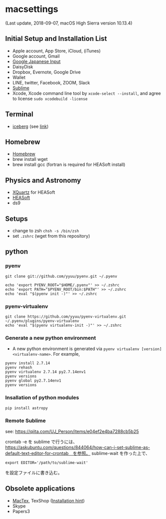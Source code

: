 # macsettings

(Last update, 2018-09-07, macOS High Sierra version 10.13.4)

## Initial Setup and Installation List
- Apple account, App Store, iCloud, (iTunes)
- Google account, Gmail
- [Google Japanese Input](https://www.google.co.jp/ime/)
- DaisyDisk 
- Dropbox, Evernote, Google Drive
- Wallet 
- LINE, twitter, Facebook, ZOOM, Slack
- [Sublime](https://www.sublimetext.com)
- Xcode, Xcode command line tool by `xcode-select --install`, and agree to license `sudo xcodebuild -license`

## Terminal 
- [iceberg](http://cocopon.github.io/iceberg.vim/) (see [link](https://qiita.com/samuraibrass/items/1bf4ff34e8682f762682))

## Homebrew 
- [Homebrew](https://brew.sh)
- brew install wget
- brew install gcc (fortran is required for HEASoft install)

## Physics and Astronomy
- [XQuartz](https://xquartz.macosforge.org) for HEASoft
- [HEASoft](https://heasarc.gsfc.nasa.gov/lheasoft/download.html)
- ds9 

## Setups
- change to zsh `chsh -s /bin/zsh`
- set `.zshrc` (wget from this repository)

## python
### pyenv 
```
git clone git://github.com/yyuu/pyenv.git ~/.pyenv

echo 'export PYENV_ROOT="$HOME/.pyenv"' >> ~/.zshrc
echo 'export PATH="$PYENV_ROOT/bin:$PATH"' >> ~/.zshrc
echo 'eval "$(pyenv init -)"' >> ~/.zshrc
```


### pyenv-virtualenv
```
git clone https://github.com/yyuu/pyenv-virtualenv.git ~/.pyenv/plugins/pyenv-virtualenv
echo 'eval "$(pyenv virtualenv-init -)"' >> ~/.zshrc
```

### Generate a new python environment
- A new python environment is generated via `pyenv virtualenv [version] <virtualenv-name>`. For example, 
```
pyenv install 2.7.14
pyenv rehash
pyenv virtualenv 2.7.14 py2.7.14env1
pyenv versions
pyenv global py2.7.14env1 
pyenv versions
```

### Insallation of python modules
```
pip install astropy
```

### Remote Sublime
see: https://qiita.com/UJ_Person/items/e04ef2e4ba7288cb5b25

crontab -e を sublime で行うには、https://askubuntu.com/questions/844064/how-can-i-set-sublime-as-default-text-editor-for-crontab　を参照。
sublime-wait を作った上で、
```
export EDITOR='/path/to/sublime-wait'
```
を設定ファイルに書き込む。

## Obsolete applications
- [MacTex](http://tug.org/mactex/mactex-download.html), TexShop ([Installation hint](http://osksn2.hep.sci.osaka-u.ac.jp/~taku/osx/install_ptex.html))
- Skype
- Papers3

